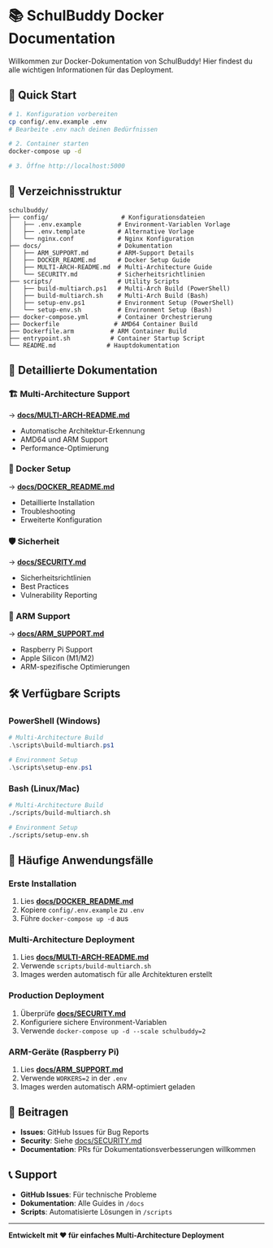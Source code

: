 # 📚 SchulBuddy Docker Documentation

Willkommen zur Docker-Dokumentation von SchulBuddy! Hier findest du alle wichtigen Informationen für das Deployment.

## 🚀 Quick Start

```bash
# 1. Konfiguration vorbereiten
cp config/.env.example .env
# Bearbeite .env nach deinen Bedürfnissen

# 2. Container starten
docker-compose up -d

# 3. Öffne http://localhost:5000
```

## 📁 Verzeichnisstruktur

```
schulbuddy/
├── config/                    # Konfigurationsdateien
│   ├── .env.example          # Environment-Variablen Vorlage
│   ├── .env.template         # Alternative Vorlage
│   └── nginx.conf            # Nginx Konfiguration
├── docs/                     # Dokumentation
│   ├── ARM_SUPPORT.md        # ARM-Support Details
│   ├── DOCKER_README.md      # Docker Setup Guide
│   ├── MULTI-ARCH-README.md  # Multi-Architecture Guide
│   └── SECURITY.md           # Sicherheitsrichtlinien
├── scripts/                  # Utility Scripts
│   ├── build-multiarch.ps1   # Multi-Arch Build (PowerShell)
│   ├── build-multiarch.sh    # Multi-Arch Build (Bash)
│   ├── setup-env.ps1         # Environment Setup (PowerShell)
│   └── setup-env.sh          # Environment Setup (Bash)
├── docker-compose.yml        # Container Orchestrierung
├── Dockerfile               # AMD64 Container Build
├── Dockerfile.arm          # ARM Container Build
├── entrypoint.sh           # Container Startup Script
└── README.md              # Hauptdokumentation
```

## 📖 Detaillierte Dokumentation

### 🏗️ Multi-Architecture Support
→ **[docs/MULTI-ARCH-README.md](docs/MULTI-ARCH-README.md)**
- Automatische Architektur-Erkennung
- AMD64 und ARM Support
- Performance-Optimierung

### 🔧 Docker Setup
→ **[docs/DOCKER_README.md](docs/DOCKER_README.md)**
- Detaillierte Installation
- Troubleshooting
- Erweiterte Konfiguration

### 🛡️ Sicherheit
→ **[docs/SECURITY.md](docs/SECURITY.md)**
- Sicherheitsrichtlinien
- Best Practices
- Vulnerability Reporting

### 🔋 ARM Support
→ **[docs/ARM_SUPPORT.md](docs/ARM_SUPPORT.md)**
- Raspberry Pi Support
- Apple Silicon (M1/M2)
- ARM-spezifische Optimierungen

## 🛠️ Verfügbare Scripts

### PowerShell (Windows)
```powershell
# Multi-Architecture Build
.\scripts\build-multiarch.ps1

# Environment Setup
.\scripts\setup-env.ps1
```

### Bash (Linux/Mac)
```bash
# Multi-Architecture Build
./scripts/build-multiarch.sh

# Environment Setup
./scripts/setup-env.sh
```

## 🎯 Häufige Anwendungsfälle

### Erste Installation
1. Lies **[docs/DOCKER_README.md](docs/DOCKER_README.md)**
2. Kopiere `config/.env.example` zu `.env`
3. Führe `docker-compose up -d` aus

### Multi-Architecture Deployment
1. Lies **[docs/MULTI-ARCH-README.md](docs/MULTI-ARCH-README.md)**
2. Verwende `scripts/build-multiarch.sh`
3. Images werden automatisch für alle Architekturen erstellt

### Production Deployment
1. Überprüfe **[docs/SECURITY.md](docs/SECURITY.md)**
2. Konfiguriere sichere Environment-Variablen
3. Verwende `docker-compose up -d --scale schulbuddy=2`

### ARM-Geräte (Raspberry Pi)
1. Lies **[docs/ARM_SUPPORT.md](docs/ARM_SUPPORT.md)**
2. Verwende `WORKERS=2` in der `.env`
3. Images werden automatisch ARM-optimiert geladen

## 🤝 Beitragen

- **Issues**: GitHub Issues für Bug Reports
- **Security**: Siehe [docs/SECURITY.md](docs/SECURITY.md)
- **Documentation**: PRs für Dokumentationsverbesserungen willkommen

## 📞 Support

- **GitHub Issues**: Für technische Probleme
- **Dokumentation**: Alle Guides in `/docs`
- **Scripts**: Automatisierte Lösungen in `/scripts`

---

**Entwickelt mit ❤️ für einfaches Multi-Architecture Deployment**
